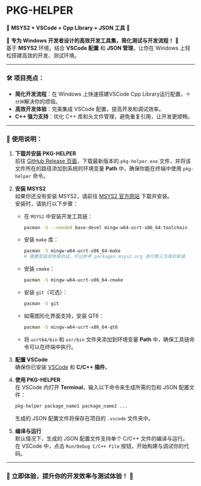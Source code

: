 # PKG-HELPER  
🚀 **MSYS2 + VSCode + Cpp Library + JSON 工具** 🚀

🌟 **专为 Windows 开发者设计的高效开发工具集，简化测试与开发流程！** 🌟  
基于 **MSYS2** 环境，结合 **VSCode 配置** 和 **JSON 管理**，让你在 Windows 上轻松搭建高效的开发、测试环境。

---

### 🛠️ **项目亮点**：

- **简化开发流程**：在 Windows 上快速搭建VSCode Cpp Library运行配置，`十分钟`解决你的烦恼。
- **高效开发体验**：完美集成 VSCode 配置，提高开发和调试效率。
- **C++ 强力支持**：优化 C++ 库和头文件管理，避免重复引用，让开发更顺畅。

---
### 📝 **使用说明**：

1. **下载并安装 PKG-HELPER**  
   前往 [GitHub Release 页面](https://github.com/LckOrLck/pkg-helper/releases)，下载最新版本的 `pkg-helper.exe` 文件，并将该文件所在的路径添加到系统的环境变量 **Path** 中，确保你能在终端中使用 `pkg-helper` 命令。

2. **安装 MSYS2**  
   如果你还没有安装 MSYS2，请前往 [MSYS2 官方网站](https://www.msys2.org/) 下载并安装。  
   安装时，请执行以下步骤：

   - 在 `MSYS2` 中安装开发工具链：  
     ```bash
     pacman -S --needed base-devel mingw-w64-ucrt-x86_64-toolchain
     ```

   - 安装 `make` 库：  
     ```bash
     pacman -S mingw-w64-ucrt-x86_64-make
     # 需要安装其他库的话，可以参考 packages.msys2.org 进行第三方库的安装
     ```

   - 安装 `cmake`：  
     ```bash
     pacman -S mingw-w64-ucrt-x86_64-cmake
     ```

   - 安装 `git`（可选）：  
     ```bash
     pacman -S git
     ```

   - 如需图形化界面支持，安装 QT6：  
     ```bash
     pacman -S mingw-w64-ucrt-x86_64-qt6
     ```

   - 将 `ucrt64/bin` 和 `usr/bin` 文件夹添加到环境变量 **Path** 中，确保工具链命令可以在终端中执行。

3. **配置 VSCode**  
   确保你已安装 [VSCode](https://code.visualstudio.com/) 和 **C/C++ 插件**。

4. **使用 PKG-HELPER**  
   在 VSCode 内打开 **Terminal**，输入以下命令来生成所需的包和 JSON 配置文件：  
   ```bash
   pkg-helper package_name1 package_name2 ...
   ```
   生成的 JSON 配置文件将保存在项目的 `.vscode` 文件夹中。

5. **编译与运行**  
   默认情况下，生成的 JSON 配置文件支持单个 C/C++ 文件的编译与运行。  
   在 VSCode 中，点击 `Run/Debug C/C++ File` 按钮，开始构建与调试你的代码。

---

### 🚀 **立即体验，提升你的开发效率与测试体验！** 🌟
